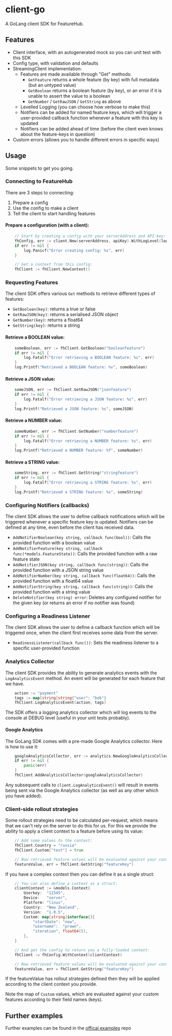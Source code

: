 client-go
=========

A GoLang client SDK for FeatureHub.

Features
--------
* Client interface, with an autogenerated mock so you can unit test with this SDK
* Config type, with validation and defaults
* StreamingClient implementation:
    - Features are made available through "Get" methods:
        - `GetFeature` returns a whole feature (by key) with full metadata (but an untyped value)
        - `GetBoolean` returns a boolean feature (by key), or an error if it is unable to assert the value to a boolean
        - `GetNumber` / `GetRawJSON` / `GetString` as above
    - Levelled Logging (you can choose how verbose to make this)
	- Notifiers can be added for named feature keys, which will trigger a user-provided callback function whenever a feature with this key is updated
	- Notifiers can be added ahead of time (before the client even knows about the feature-keys in question)
* Custom errors (allows you to handle different errors in specific ways)


Usage
-----
Some snippets to get you going.

### Connecting to FeatureHub
There are 3 steps to connecting:
1) Prepare a config
2) Use the config to make a client
3) Tell the client to start handling features

#### Prepare a configuration (with a client):
```go
	// Start by creating a config with your serverAddress and API-key:
	fhConfig, err := client.New(serverAddress, apiKey).WithLogLevel(logrus.WarnLevel).WithWaitForData(true).Connect()
	if err != nil {
		log.Panicf("Error creating config: %s", err)
	}

	// Get a context from this config:
	fhClient := fhClient.NewContext()
```

### Requesting Features
The client SDK offers various `Get` methods to retrieve different types of features:
* `GetBoolean(key)`: returns a true or false
* `GetRawJSON(key)`: returns a serialised JSON object
* `GetNumber(key)`: returns a float64
* `GetString(key)`: returns a string

#### Retrieve a BOOLEAN value:
```go
	someBoolean, err := fhClient.GetBoolean("booleanfeature")
	if err != nil {
		log.Fatalf("Error retrieving a BOOLEAN feature: %s", err)
	}
	log.Printf("Retrieved a BOOLEAN feature: %v", someBoolean)
```

#### Retrieve a JSON value:
```go
	someJSON, err := fhClient.GetRawJSON("jsonfeature")
	if err != nil {
		log.Fatalf("Error retrieving a JSON feature: %s", err)
	}
	log.Printf("Retrieved a JSON feature: %s", someJSON)
```

#### Retrieve a NUMBER value:
```go
	someNumber, err := fhClient.GetNumber("numberfeature")
	if err != nil {
		log.Fatalf("Error retrieving a NUMBER feature: %s", err)
	}
	log.Printf("Retrieved a NUMBER feature: %f", someNumber)
```

#### Retrieve a STRING value:
```go
	someString, err := fhClient.GetString("stringfeature")
	if err != nil {
		log.Fatalf("Error retrieving a STRING feature: %s", err)
	}
    log.Printf("Retrieved a STRING feature: %s", someString)
```


### Configuring Notifiers (callbacks)
The client SDK allows the user to define callback notifications which will be triggered whenever a specific feature key is updated.
Notifiers can be defined at any time, even before the client has received data.
* `AddNotifierBoolean(key string, callback func(bool))`: Calls the provided function with a boolean value
* `AddNotifierFeature(key string, callback func(*models.FeatureState))`: Calls the provided function with a raw feature state
* `AddNotifierJSON(key string, callback func(string))`: Calls the provided function with a JSON string value
* `AddNotifierNumber(key string, callback func(float64))`: Calls the provided function with a float64 value
* `AddNotifierString(key string, callback func(string))`: Calls the provided function with a string value
* `DeleteNotifier(key string) error`: Deletes any configured notifier for the given key (or returns an error if no notifier was found)


### Configuring a Readiness Listener
The client SDK allows the user to define a callback function which will be triggered once, when the client first receives some data from the server.
* `ReadinessListener(callback func())`: Sets the readiness listener to a specific user-provided function


### Analytics Collector
The client SDK provides the ability to generate analytics events with the `LogAnalyticsEvent` method. An event will be generated for each feature that we have.

```go
	action := "payment"
	tags := map[string]string{"user": "bob"}
	fhClient.LogAnalyticsEvent(action, tags)
```
The SDK offers a logging analytics collector which will log events to the console at DEBUG level (useful in your unit tests probably).


#### Google Analytics
The GoLang SDK comes with a pre-made Google Analytics collector. Here is how to use it:

```go
	googleAnalyticsCollector, err := analytics.NewGoogleAnalyticsCollector(clientID, trackingID, userAgentKey)
	if err != nil {
		panic(err)
	}
	fhClient.AddAnalyticsCollector(googleAnalyticsCollector)
```
Any subsequent calls to `client.LogAnalyticsEvent()` will result in events being sent via the Google Analytics collector (as well as any other which you have added).


### Client-side rollout strategies
Some rollout strategies need to be calculated per-request, which means that we can't rely on the server to do this for us. For this we provide the ability to apply a client context to a feature before using its value:

```go
	// Add some values to the context:
	fhClient.Country = "russia"
	fhClient.Custom["test"] = true

	// Now retrieved feature values will be evaluated against your context:
	featureValue, err = fhClient.GetString("featureKey")
```

If you have a complex context then you can define it as a single struct:

```go
	// You can also define a context as a struct:
	clientContext := &models.Context{
		Userkey:  "12345",
		Device:   "server",
		Platform: "linux",
		Country:  "New Zealand",
		Version:  "1.0.5",
		Custom: map[string]interface{}{
			"startDate": "now",
			"username":  "prawn",
			"iteration", float64(5),
		},
	}

	// And get the config to return you a fully-loaded context:
	fhClient := fhConfig.WithContext(clientContext)

	// Now retrieved feature values will be evaluated against your context:
	featureValue, err = fhClient.GetString("featureKey")
```

If the featureValue has rollout strategies defined then they will be applied according to the client context you provide.

Note the map of `Custom` values, which are evaluated against your custom features according to their field names (keys).


Further examples
----------------

Further examples can be found in the [offical examples](https://github.com/featurehub-io/featurehub-examples/tree/master/golang-service) repo
